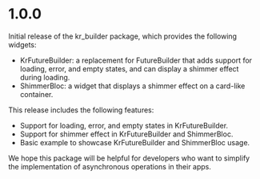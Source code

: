 # 1.0.0
Initial release of the kr_builder package, which provides the following widgets:

* KrFutureBuilder: a replacement for FutureBuilder that adds support for loading, error, and empty states, and can display a shimmer effect during loading.
* ShimmerBloc: a widget that displays a shimmer effect on a card-like container.

This release includes the following features:

* Support for loading, error, and empty states in KrFutureBuilder.
* Support for shimmer effect in KrFutureBuilder and ShimmerBloc.
* Basic example to showcase KrFutureBuilder and ShimmerBloc usage.

We hope this package will be helpful for developers who want to simplify the implementation of asynchronous operations in their apps.